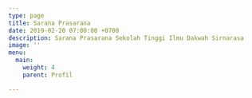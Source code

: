 ```yaml
---
type: page
title: Sarana Prasarana
date: 2019-02-20 07:00:00 +0700
description: Sarana Prasarana Sekolah Tinggi Ilmu Dakwah Sirnarasa
image: ''
menu:
  main:
    weight: 4
    parent: Profil

---
```

